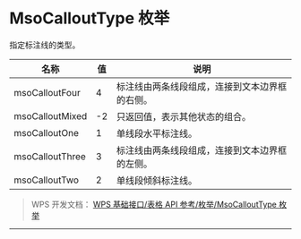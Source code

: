 # MsoCalloutType 枚举

指定标注线的类型。

| 名称            | 值  | 说明                                           |
|-----------------|-----|------------------------------------------------|
| msoCalloutFour  | 4   | 标注线由两条线段组成，连接到文本边界框的右侧。 |
| msoCalloutMixed | -2  | 只返回值，表示其他状态的组合。                 |
| msoCalloutOne   | 1   | 单线段水平标注线。                             |
| msoCalloutThree | 3   | 标注线由两条线段组成，连接到文本边界框的左侧。 |
| msoCalloutTwo   | 2   | 单线段倾斜标注线。                             |

> WPS 开发文档： [WPS 基础接口/表格 API 参考/枚举/MsoCalloutType 枚举](https://qn.cache.wpscdn.cn/encs/doc/office_v19/topics/WPS%20%E5%9F%BA%E7%A1%80%E6%8E%A5%E5%8F%A3/%E8%A1%A8%E6%A0%BC%20API%20%E5%8F%82%E8%80%83/%E6%9E%9A%E4%B8%BE/MsoCalloutType%20%E6%9E%9A%E4%B8%BE.html)

------------------------------------------------------------------------
